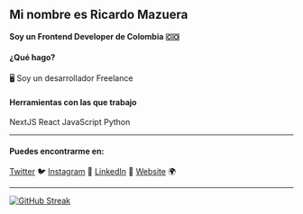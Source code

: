 ##  Mi nombre es Ricardo Mazuera

**Soy un Frontend Developer de Colombia 🇨🇴**

#### ¿Qué hago?

🖥 Soy un desarrollador Freelance

#### Herramientas con las que trabajo

NextJS
React
JavaScript
Python

------------


####  Puedes encontrarme en:
[Twitter](https://twitter.com/ricardomazuera_ "Twitter") 🐦
[Instagram](https://www.instagram.com/ricardomazuera_/ "Instagram") 📸
[LinkedIn](https://www.linkedin.com/in/ricardomazuera/?locale=en_US "LinkedIn") 💼
[Website](https://ricardomazuera.com "Website") 🌍


------------


[![GitHub Streak](https://github-readme-streak-stats.herokuapp.com?user=ricardomazuera&theme=tokyonight_duo&date_format=j%20M%5B%20Y%5D)](https://git.io/streak-stats)
